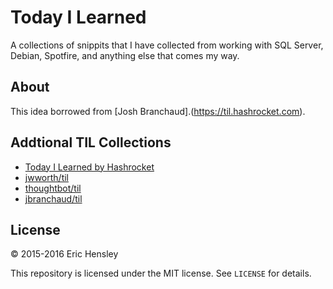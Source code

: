 # Today I Learned
A collections of snippits that I have collected from working with SQL Server, Debian, Spotfire, and anything else that comes my way.

## About

This idea borrowed from [Josh Branchaud].(https://til.hashrocket.com).

## Addtional TIL Collections

* [Today I Learned by Hashrocket](https://til.hashrocket.com)
* [jwworth/til](https://github.com/jwworth/til)
* [thoughtbot/til](https://github.com/thoughtbot/til)
* [jbranchaud/til](https://github.com/jbranchaud/til)

## License

&copy; 2015-2016 Eric Hensley

This repository is licensed under the MIT license. See `LICENSE` for
details.
